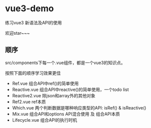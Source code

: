 # vue3-demo

练习vue3 新语法及API的使用

欢迎star~~~

## 顺序

src/components下每一个.vue组件，都是一个vue3的知识点。

按照下面的顺序学习效果更佳

* Ref.vue  组合API中ref()的简单使用
* Reactive.vue  组合API中reactive()的简单使用，一个todo list
* Reactive2.vue 除json和array外的其他对象
* Ref2.vue ref本质
* Which.vue 两个判断数据是哪种响应类型的API: isRef() & isReactive()
* Mix.vue 组合API和options API混合使用 及 组合API本质
* Lifecycle.vue 组合API的执行时机

